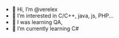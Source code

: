- 👋 Hi, I’m @verelex
- 👀 I’m interested in C/C++, java, js, PHP...
- 👀 I was learning QA,
- 👀 I’m currently learning C#

<!---
verelex/verelex is a ✨ special ✨ repository because its `README.md` (this file) appears on your GitHub profile.
You can click the Preview link to take a look at your changes.
--->
